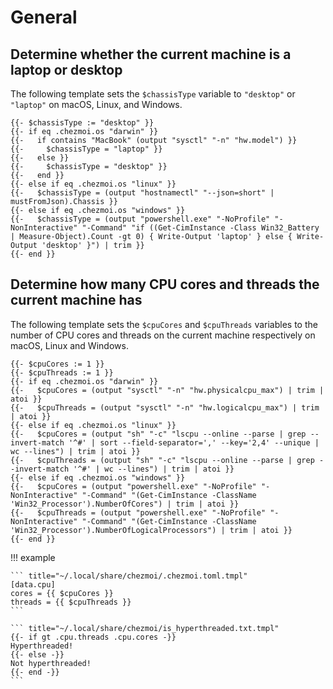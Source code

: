 # General

## Determine whether the current machine is a laptop or desktop

The following template sets the `$chassisType` variable to `"desktop"` or
`"laptop"` on macOS, Linux, and Windows.

```
{{- $chassisType := "desktop" }}
{{- if eq .chezmoi.os "darwin" }}
{{-   if contains "MacBook" (output "sysctl" "-n" "hw.model") }}
{{-     $chassisType = "laptop" }}
{{-   else }}
{{-     $chassisType = "desktop" }}
{{-   end }}
{{- else if eq .chezmoi.os "linux" }}
{{-   $chassisType = (output "hostnamectl" "--json=short" | mustFromJson).Chassis }}
{{- else if eq .chezmoi.os "windows" }}
{{-   $chassisType = (output "powershell.exe" "-NoProfile" "-NonInteractive" "-Command" "if ((Get-CimInstance -Class Win32_Battery | Measure-Object).Count -gt 0) { Write-Output 'laptop' } else { Write-Output 'desktop' }") | trim }}
{{- end }}
```

## Determine how many CPU cores and threads the current machine has

The following template sets the `$cpuCores` and `$cpuThreads` variables to the
number of CPU cores and threads on the current machine respectively on
macOS, Linux and Windows.

```
{{- $cpuCores := 1 }}
{{- $cpuThreads := 1 }}
{{- if eq .chezmoi.os "darwin" }}
{{-   $cpuCores = (output "sysctl" "-n" "hw.physicalcpu_max") | trim | atoi }}
{{-   $cpuThreads = (output "sysctl" "-n" "hw.logicalcpu_max") | trim | atoi }}
{{- else if eq .chezmoi.os "linux" }}
{{-   $cpuCores = (output "sh" "-c" "lscpu --online --parse | grep --invert-match '^#' | sort --field-separator=',' --key='2,4' --unique | wc --lines") | trim | atoi }}
{{-   $cpuThreads = (output "sh" "-c" "lscpu --online --parse | grep --invert-match '^#' | wc --lines") | trim | atoi }}
{{- else if eq .chezmoi.os "windows" }}
{{-   $cpuCores = (output "powershell.exe" "-NoProfile" "-NonInteractive" "-Command" "(Get-CimInstance -ClassName 'Win32_Processor').NumberOfCores") | trim | atoi }}
{{-   $cpuThreads = (output "powershell.exe" "-NoProfile" "-NonInteractive" "-Command" "(Get-CimInstance -ClassName 'Win32_Processor').NumberOfLogicalProcessors") | trim | atoi }}
{{- end }}
```

!!! example

    ``` title="~/.local/share/chezmoi/.chezmoi.toml.tmpl"
    [data.cpu]
    cores = {{ $cpuCores }}
    threads = {{ $cpuThreads }}
    ```

    ``` title="~/.local/share/chezmoi/is_hyperthreaded.txt.tmpl"
    {{- if gt .cpu.threads .cpu.cores -}}
    Hyperthreaded!
    {{- else -}}
    Not hyperthreaded!
    {{- end -}}
    ```
